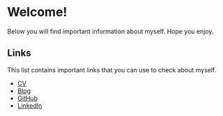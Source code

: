 # Welcome!

Below you will find important information about myself. Hope you enjoy.

## Links

This list contains important links that you can use to check about myself.

- [CV](https://github.com/alexfalkowski/documentation/blob/master/resume/CV.pdf)
- [Blog](https://medium.com/@alejandrofalkowski)
- [GitHub](https://github.com/alexfalkowski)
- [LinkedIn](https://www.linkedin.com/in/alejandro-falkowski/)